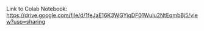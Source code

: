 Link to Colab Notebook: https://drive.google.com/file/d/1feJaE16K3WGYiqDF01WuIu2NtEqmbBj5/view?usp=sharing
